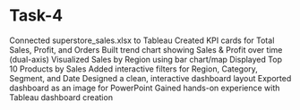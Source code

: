 # Task-4
Connected superstore_sales.xlsx to Tableau
Created KPI cards for Total Sales, Profit, and Orders
Built trend chart showing Sales & Profit over time (dual-axis)
Visualized Sales by Region using bar chart/map
Displayed Top 10 Products by Sales
Added interactive filters for Region, Category, Segment, and Date
Designed a clean, interactive dashboard layout
Exported dashboard as an image for PowerPoint
Gained hands-on experience with Tableau dashboard creation
